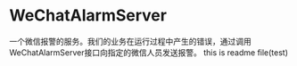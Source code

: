 # WeChatAlarmServer
一个微信报警的服务。我们的业务在运行过程中产生的错误，通过调用WeChatAlarmServer接口向指定的微信人员发送报警。
this is readme file(test)
